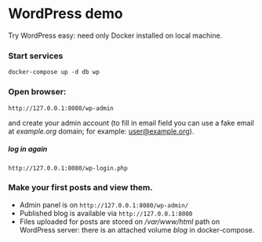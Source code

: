 # WordPress demo
Try WordPress easy: need only Docker installed on local machine.

### Start services
```
docker-compose up -d db wp
```
### Open browser:
```
http://127.0.0.1:8080/wp-admin
```
and create your admin account (to fill in email field you can use a fake email at *example.org* domain; for example: user@example.org).  
##### log in again
```
http://127.0.0.1:8080/wp-login.php
```
### Make your first posts and view them.
- Admin panel is on `http://127.0.0.1:8080/wp-admin/`  
- Published blog is available via `http://127.0.0.1:8080`  
- Files uploaded for posts are stored on */var/www/html* path on WordPress server: there is an attached volume *blog* in docker-compose.
